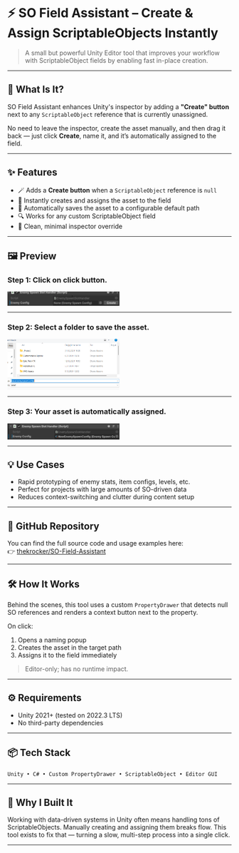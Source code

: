 # ⚡ SO Field Assistant – Create & Assign ScriptableObjects Instantly

> A small but powerful Unity Editor tool that improves your workflow with ScriptableObject fields by enabling fast in-place creation.

---

## 🎯 What Is It?

SO Field Assistant enhances Unity's inspector by adding a **"Create" button** next to any `ScriptableObject` reference that is currently unassigned.

No need to leave the inspector, create the asset manually, and then drag it back — just click **Create**, name it, and it’s automatically assigned to the field.

---

## ✨ Features

- 🪄 Adds a **Create button** when a `ScriptableObject` reference is `null`
- 🔄 Instantly creates and assigns the asset to the field
- 📁 Automatically saves the asset to a configurable default path
- 🔍 Works for any custom ScriptableObject field
- 🧼 Clean, minimal inspector override

---

## 🖼️ Preview

### Step 1: Click on click button.
<div style="display: flex; gap: 12px; flex-wrap: wrap; justify-content: flex-start;">
  <img src="_media/dev-hub/so_asisstant_1.png" style="width: 50%;" alt="Gameplay Screenshot">
</div>

---

### Step 2: Select a folder to save the asset.
<div style="display: flex; gap: 12px; flex-wrap: wrap; justify-content: flex-start;">
  <img src="_media/dev-hub/so_asisstant_2.png" style="width: 50%;" alt="Gameplay Screenshot">
</div>

---

### Step 3: Your asset is automatically assigned.
<div style="display: flex; gap: 12px; flex-wrap: wrap; justify-content: flex-start;">
  <img src="_media/dev-hub/so_asisstant_3.png" style="width: 50%;" alt="Gameplay Screenshot">
</div>

---

## 💡 Use Cases

- Rapid prototyping of enemy stats, item configs, levels, etc.
- Perfect for projects with large amounts of SO-driven data
- Reduces context-switching and clutter during content setup

---

## 🔗 GitHub Repository

You can find the full source code and usage examples here:  
👉 [thekrocker/SO-Field-Assistant](https://github.com/thekrocker/SO-Field-Assistant)

---

## 🛠️ How It Works

Behind the scenes, this tool uses a custom `PropertyDrawer` that detects null SO references and renders a context button next to the property.

On click:
1. Opens a naming popup
2. Creates the asset in the target path
3. Assigns it to the field immediately

> Editor-only; has no runtime impact.

---

## ⚙️ Requirements

- Unity 2021+ (tested on 2022.3 LTS)
- No third-party dependencies

---

## 📦 Tech Stack

`Unity • C# • Custom PropertyDrawer • ScriptableObject • Editor GUI`

---

## 🧠 Why I Built It

Working with data-driven systems in Unity often means handling tons of ScriptableObjects. Manually creating and assigning them breaks flow. This tool exists to fix that — turning a slow, multi-step process into a single click.

---
